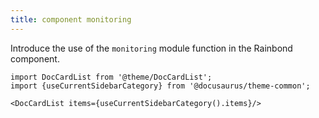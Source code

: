 ```yaml
---
title: component monitoring
---
```


Introduce the use of the `monitoring` module function in the Rainbond component.

```mdx-code-block
import DocCardList from '@theme/DocCardList';
import {useCurrentSidebarCategory} from '@docusaurus/theme-common';

<DocCardList items={useCurrentSidebarCategory().items}/>
```
